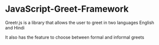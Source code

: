 # JavaScript-Greet-Framework

Greetr.js is a library that allows the user to greet in two languages English and Hindi

It also has the feature to choose between formal and informal greets

